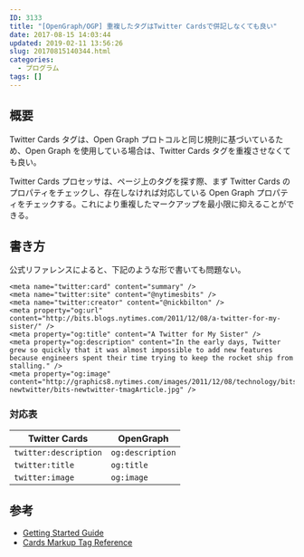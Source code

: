 ```yaml
---
ID: 3133
title: "[OpenGraph/OGP] 重複したタグはTwitter Cardsで併記しなくても良い"
date: 2017-08-15 14:03:44
updated: 2019-02-11 13:56:26
slug: 20170815140344.html
categories:
  - プログラム
tags: []
---
```


## 概要

Twitter Cards タグは、Open Graph プロトコルと同じ規則に基づいているため、Open Graph を使用している場合は、Twitter Cards タグを重複させなくても良い。

Twitter Cards プロセッサは、ページ上のタグを探す際、まず Twitter Cards のプロパティをチェックし、存在しなければ対応している Open Graph プロパティをチェックする。これにより重複したマークアップを最小限に抑えることができる。

<!--more-->

## 書き方

公式リファレンスによると、下記のような形で書いても問題ない。

```language-html
<meta name="twitter:card" content="summary" />
<meta name="twitter:site" content="@nytimesbits" />
<meta name="twitter:creator" content="@nickbilton" />
<meta property="og:url" content="http://bits.blogs.nytimes.com/2011/12/08/a-twitter-for-my-sister/" />
<meta property="og:title" content="A Twitter for My Sister" />
<meta property="og:description" content="In the early days, Twitter grew so quickly that it was almost impossible to add new features because engineers spent their time trying to keep the rocket ship from stalling." />
<meta property="og:image" content="http://graphics8.nytimes.com/images/2011/12/08/technology/bits-newtwitter/bits-newtwitter-tmagArticle.jpg" />
```

### 対応表

| Twitter Cards         | OpenGraph        |
| --------------------- | ---------------- |
| `twitter:description` | `og:description` |
| `twitter:title`       | `og:title`       |
| `twitter:image`       | `og:image`       |

## 参考

- [Getting Started Guide](https://dev.twitter.com/cards/getting-started#opengraph)
- [Cards Markup Tag Reference](https://dev.twitter.com/cards/markup.html)
